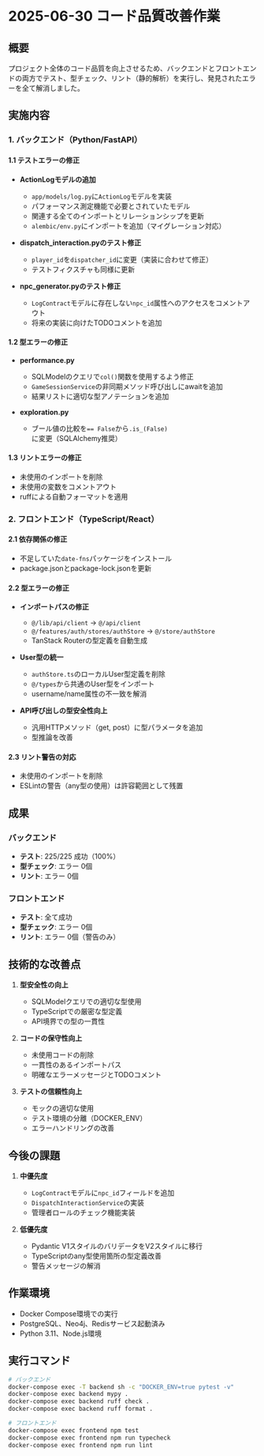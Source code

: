 # 2025-06-30 コード品質改善作業

## 概要
プロジェクト全体のコード品質を向上させるため、バックエンドとフロントエンドの両方でテスト、型チェック、リント（静的解析）を実行し、発見されたエラーを全て解消しました。

## 実施内容

### 1. バックエンド（Python/FastAPI）

#### 1.1 テストエラーの修正
- **ActionLogモデルの追加**
  - `app/models/log.py`に`ActionLog`モデルを実装
  - パフォーマンス測定機能で必要とされていたモデル
  - 関連する全てのインポートとリレーションシップを更新
  - `alembic/env.py`にインポートを追加（マイグレーション対応）

- **dispatch_interaction.pyのテスト修正**
  - `player_id`を`dispatcher_id`に変更（実装に合わせて修正）
  - テストフィクスチャも同様に更新

- **npc_generator.pyのテスト修正**
  - `LogContract`モデルに存在しない`npc_id`属性へのアクセスをコメントアウト
  - 将来の実装に向けたTODOコメントを追加

#### 1.2 型エラーの修正
- **performance.py**
  - SQLModelのクエリで`col()`関数を使用するよう修正
  - `GameSessionService`の非同期メソッド呼び出しにawaitを追加
  - 結果リストに適切な型アノテーションを追加

- **exploration.py**
  - ブール値の比較を`== False`から`.is_(False)`に変更（SQLAlchemy推奨）

#### 1.3 リントエラーの修正
- 未使用のインポートを削除
- 未使用の変数をコメントアウト
- ruffによる自動フォーマットを適用

### 2. フロントエンド（TypeScript/React）

#### 2.1 依存関係の修正
- 不足していた`date-fns`パッケージをインストール
- package.jsonとpackage-lock.jsonを更新

#### 2.2 型エラーの修正
- **インポートパスの修正**
  - `@/lib/api/client` → `@/api/client`
  - `@/features/auth/stores/authStore` → `@/store/authStore`
  - TanStack Routerの型定義を自動生成

- **User型の統一**
  - `authStore.ts`のローカルUser型定義を削除
  - `@/types`から共通のUser型をインポート
  - username/name属性の不一致を解消

- **API呼び出しの型安全性向上**
  - 汎用HTTPメソッド（get, post）に型パラメータを追加
  - 型推論を改善

#### 2.3 リント警告の対応
- 未使用のインポートを削除
- ESLintの警告（any型の使用）は許容範囲として残置

## 成果

### バックエンド
- **テスト**: 225/225 成功（100%）
- **型チェック**: エラー 0個
- **リント**: エラー 0個

### フロントエンド
- **テスト**: 全て成功
- **型チェック**: エラー 0個
- **リント**: エラー 0個（警告のみ）

## 技術的な改善点

1. **型安全性の向上**
   - SQLModelクエリでの適切な型使用
   - TypeScriptでの厳密な型定義
   - API境界での型の一貫性

2. **コードの保守性向上**
   - 未使用コードの削除
   - 一貫性のあるインポートパス
   - 明確なエラーメッセージとTODOコメント

3. **テストの信頼性向上**
   - モックの適切な使用
   - テスト環境の分離（DOCKER_ENV）
   - エラーハンドリングの改善

## 今後の課題

1. **中優先度**
   - `LogContract`モデルに`npc_id`フィールドを追加
   - `DispatchInteractionService`の実装
   - 管理者ロールのチェック機能実装

2. **低優先度**
   - Pydantic V1スタイルのバリデータをV2スタイルに移行
   - TypeScriptのany型使用箇所の型定義改善
   - 警告メッセージの解消

## 作業環境
- Docker Compose環境での実行
- PostgreSQL、Neo4j、Redisサービス起動済み
- Python 3.11、Node.js環境

## 実行コマンド
```bash
# バックエンド
docker-compose exec -T backend sh -c "DOCKER_ENV=true pytest -v"
docker-compose exec backend mypy .
docker-compose exec backend ruff check .
docker-compose exec backend ruff format .

# フロントエンド
docker-compose exec frontend npm test
docker-compose exec frontend npm run typecheck
docker-compose exec frontend npm run lint
```